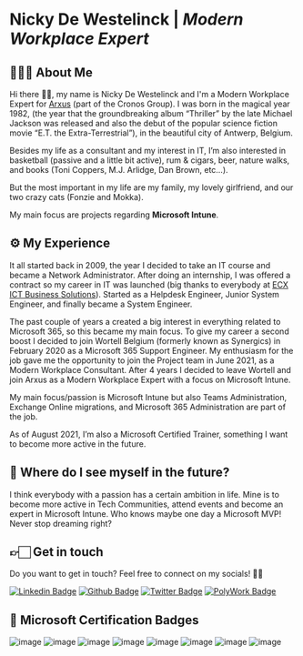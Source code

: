 # Nicky De Westelinck | *Modern Workplace Expert*
## 👨🏻‍💻 About Me
Hi there 👋🏻, my name is Nicky De Westelinck and I'm a Modern Workplace Expert for [Arxus](https://www.arxus.eu) (part of the Cronos Group). I was born in the magical year 1982, (the year that the groundbreaking album “Thriller” by the late Michael Jackson was released and also the debut of the popular science fiction movie “E.T. the Extra-Terrestrial”), in the beautiful city of Antwerp, Belgium.

Besides my life as a consultant and my interest in IT, I’m also interested in basketball (passive and a little bit active), rum & cigars, beer, nature walks, and books (Toni Coppers, M.J. Arlidge, Dan Brown, etc…).

But the most important in my life are my family, my lovely girlfriend, and our two crazy cats (Fonzie and Mokka).

My main focus are projects regarding **Microsoft Intune**. 

## ⚙️ My Experience
It all started back in 2009, the year I decided to take an IT course and became a Network Administrator. After doing an internship, I was offered a contract so my career in IT was launched (big thanks to everybody at [ECX ICT Business Solutions](https://www.ecx.be)). Started as a Helpdesk Engineer, Junior System Engineer, and finally became a System Engineer.

The past couple of years a created a big interest in everything related to Microsoft 365, so this became my main focus. To give my career a second boost I decided to join Wortell Belgium (formerly known as Synergics) in February 2020 as a Microsoft 365 Support Engineer. My enthusiasm for the job gave me the opportunity to join the Project team in June 2021, as a Modern Workplace Consultant.
After 4 years I decided to leave Wortell and join Arxus as a Modern Workplace Expert with a focus on Microsoft Intune.

My main focus/passion is Microsoft Intune but also Teams Administration, Exchange Online migrations, and Microsoft 365 Administration are part of the job.

As of August 2021, I’m also a Microsoft Certified Trainer, something I want to become more active in the future.

## 🔮 Where do I see myself in the future?
I think everybody with a passion has a certain ambition in life. Mine is to become more active in Tech Communities, attend events and become an expert in Microsoft Intune. Who knows maybe one day a Microsoft MVP!
Never stop dreaming right?

## 👉🏻 Get in touch
Do you want to get in touch? Feel free to connect on my socials! 👍🏻

[![Linkedin Badge](https://img.shields.io/badge/-nickydewestelinck-0A66C2?style=flat&logo=Linkedin&logoColor=white&link=https://www.linkedin.com/in/nickydewestelinck/)](https://www.linkedin.com/in/nickydewestelinck/)
[![Github Badge](https://img.shields.io/badge/-nickydewestelinck-24292F?style=flat&logo=github&logoColor=white&link=https://github.com/nickydewestelinck/)](https://www.github.com/nickydewestelinck/)
[![Twitter Badge](https://img.shields.io/badge/-ndewestelinck-1D9BF0?style=flat&logo=Twitter&logoColor=white&link=https://twitter.com/ndewestelinck/)](https://www.twitter.com/ndewestelinck)
[![PolyWork Badge](https://img.shields.io/badge/-ndewestelinck-40BE88?style=flat&logo=Polywork&logoColor=white&link=https://www.polywork.com/ndewestelinck/)](https://www.polywork.com/ndewestelinck/)

## 📜 Microsoft Certification Badges
![image](https://images.credly.com/size/100x100/images/e1b12077-7be7-493a-8b7a-afa6e58182ce/microsoft365-security-administrator-associate-600x600.png)
![image](https://images.credly.com/size/100x100/images/dfa4cb20-16ed-42ca-90a5-6528b62ee651/microsoft365-enterprise-adminstrator-expert-600x600.png)
![image](https://images.credly.com/size/100x100/images/dbc3530b-af8c-4fa1-8d9c-cdfbd9edf462/microsoft365-modern-desktop-administrator-associate-600x600.png)
![image](https://images.credly.com/size/100x100/images/fc1352af-87fa-4947-ba54-398a0e63322e/security-compliance-and-identity-fundamentals-600x600.png)
![image](https://images.credly.com/size/100x100/images/fd6bb2af-2f05-4d9b-a23e-39f8e309a82d/image.png)
![image](https://images.credly.com/size/100x100/images/fc1352af-87fa-4947-ba54-398a0e63322e/security-compliance-and-identity-fundamentals-600x600.png)
![image](https://images.credly.com/size/100x100/images/59db067c-f0e9-44a8-bcc7-53a960274bfb/CERT-Associate-Microsoft365-Teams-Administrator.png)
![image](https://images.credly.com/size/100x100/images/131708c5-86aa-4ce7-80c9-0287a363e1de/microsoft365-teamwork-administrator-associate-600x600.png)


<!--
**nickydewestelinck/nickydewestelinck** is a ✨ _special_ ✨ repository because its `README.md` (this file) appears on your GitHub profile.

Here are some ideas to get you started:

- 🔭 I’m currently working on ...
- 🌱 I’m currently learning ...
- 👯 I’m looking to collaborate on ...
- 🤔 I’m looking for help with ...
- 💬 Ask me about ...
- 📫 How to reach me: ...
- 😄 Pronouns: ...
- ⚡ Fun fact: ...
-->
